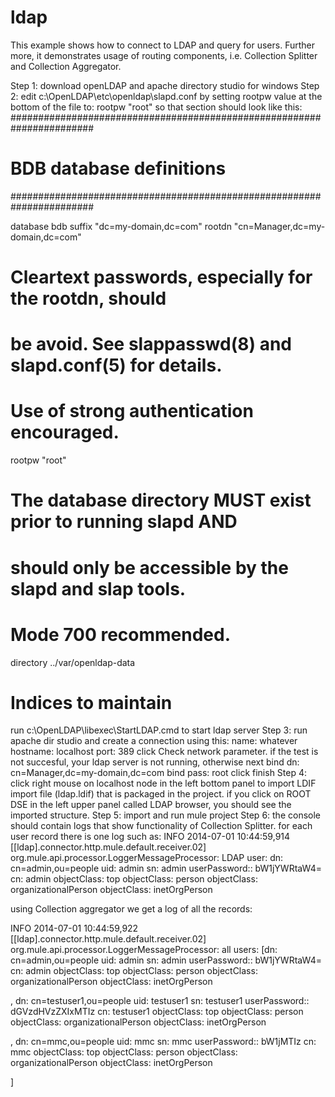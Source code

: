 ldap
====

This example shows how to connect to LDAP and query for users. Further more, it demonstrates usage of routing components, i.e. Collection Splitter and Collection Aggregator.

Step 1: download openLDAP and apache directory studio for windows
Step 2: edit c:\OpenLDAP\etc\openldap\slapd.conf by setting rootpw value at the bottom of the file to:
rootpw		"root"
so that section should look like this:
#######################################################################
# BDB database definitions
#######################################################################


database	bdb
suffix		"dc=my-domain,dc=com"
rootdn		"cn=Manager,dc=my-domain,dc=com"
# Cleartext passwords, especially for the rootdn, should
# be avoid.  See slappasswd(8) and slapd.conf(5) for details.
# Use of strong authentication encouraged.
rootpw		"root"
# The database directory MUST exist prior to running slapd AND 
# should only be accessible by the slapd and slap tools.
# Mode 700 recommended.
directory       ../var/openldap-data
# Indices to maintain


run c:\OpenLDAP\libexec\StartLDAP.cmd to start ldap server
Step 3: run apache dir studio and create a connection using this:
name: whatever
hostname: localhost
port: 389
click Check network parameter. if the test is not succesful, your ldap server is not running, otherwise next
bind dn: cn=Manager,dc=my-domain,dc=com
bind pass: root
click finish
Step 4: click right mouse on localhost node in the left bottom panel to import LDIF import file (ldap.ldif) that is packaged in the project. if you click on ROOT DSE in the left upper panel called LDAP browser, you should see the imported structure.
Step 5: import and run mule project
Step 6: the console should contain logs that show functionality of Collection Splitter. for each user record there is one log such as:
INFO  2014-07-01 10:44:59,914 [[ldap].connector.http.mule.default.receiver.02] org.mule.api.processor.LoggerMessageProcessor: LDAP user: dn: cn=admin,ou=people
uid: admin
sn: admin
userPassword:: bW1jYWRtaW4=
cn: admin
objectClass: top
objectClass: person
objectClass: organizationalPerson
objectClass: inetOrgPerson

using Collection aggregator we get a log of all the records:

INFO  2014-07-01 10:44:59,922 [[ldap].connector.http.mule.default.receiver.02] org.mule.api.processor.LoggerMessageProcessor: all users: [dn: cn=admin,ou=people
uid: admin
sn: admin
userPassword:: bW1jYWRtaW4=
cn: admin
objectClass: top
objectClass: person
objectClass: organizationalPerson
objectClass: inetOrgPerson

, dn: cn=testuser1,ou=people
uid: testuser1
sn: testuser1
userPassword:: dGVzdHVzZXIxMTIz
cn: testuser1
objectClass: top
objectClass: person
objectClass: organizationalPerson
objectClass: inetOrgPerson

, dn: cn=mmc,ou=people
uid: mmc
sn: mmc
userPassword:: bW1jMTIz
cn: mmc
objectClass: top
objectClass: person
objectClass: organizationalPerson
objectClass: inetOrgPerson

]







